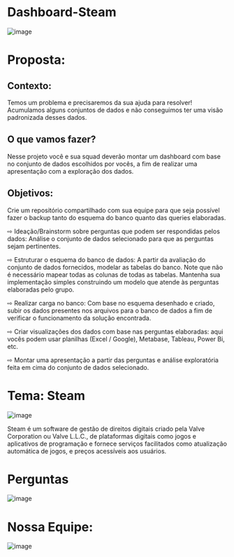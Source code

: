 # Dashboard-Steam
![image](https://user-images.githubusercontent.com/116724832/224562435-67d1e5fc-f12e-459b-b618-109c2acf9e1d.png)
# Proposta:

## Contexto:
Temos um problema e precisaremos da sua ajuda para resolver!
Acumulamos alguns conjuntos de dados e não conseguimos ter uma visão padronizada desses dados.

<h2> O que vamos fazer?</h2>
Nesse projeto você e sua squad deverão montar um dashboard com base no conjunto de dados escolhidos por vocês,
a fim de realizar uma apresentação com a exploração dos dados.

## Objetivos:

Crie um repositório compartilhado com sua equipe para que seja possível fazer o backup tanto do esquema do banco quanto das queries elaboradas.

⇨ Ideação/Brainstorm sobre perguntas que podem ser respondidas pelos dados: Análise o conjunto de dados selecionado para que as
perguntas sejam pertinentes.

⇨ Estruturar o esquema do banco de dados: A partir da avaliação do conjunto de dados fornecidos, modelar as tabelas do banco. Note que não é necessário mapear todas as colunas de todas as tabelas. Mantenha sua implementação simples construindo um modelo que atende às perguntas elaboradas pelo grupo.

⇨ Realizar carga no banco: Com base no esquema desenhado e criado, subir os dados presentes nos arquivos para o banco de dados a fim de verificar o funcionamento da solução encontrada.

⇨ Criar visualizações dos dados com base nas perguntas elaboradas: aqui vocês podem usar planilhas (Excel / Google), Metabase, Tableau, Power Bi, etc.

⇨ Montar uma apresentação a partir das perguntas e análise exploratória feita em cima do conjunto de dados selecionado.

# Tema: Steam

![image](https://user-images.githubusercontent.com/116724832/224697143-4a570435-95c7-4a7f-b273-08c045620871.png)

Steam é um software de gestão de direitos digitais criado pela Valve Corporation ou Valve L.L.C., de plataformas digitais como jogos e aplicativos de programação e fornece serviços facilitados como atualização automática de jogos, e preços acessíveis aos usuários.

# Perguntas

![image](https://user-images.githubusercontent.com/116724832/224692652-51262d18-e580-4703-86fa-e66aa2faf7dc.png)

# Nossa Equipe:

![image](https://user-images.githubusercontent.com/116724832/224569253-5e8faa4d-4ca5-455c-b1a5-1710d707345a.png)

